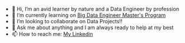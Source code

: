 - 👋 Hi, I’m an avid learner by nature and a Data Engineer by profession
- 🌱 I’m currently learning on <a href="https://www.simplilearn.com/big-data-engineer-masters-certification-training-course" target="_blank">Big Data Engineer Master's Program </a>
- 💞️ I’m looking to collaborate on Data Projects!!
- 💬 Ask me about anything and I am always ready to help at my best
- 📫 How to reach me: <a href="https://www.linkedin.com/in/luis-agapito/" target="_blank">My Linkedin</a>

<!---
luisagapito/luisagapito is a ✨ special ✨ repository because its `README.md` (this file) appears on your GitHub profile.
You can click the Preview link to take a look at your changes.
--->
